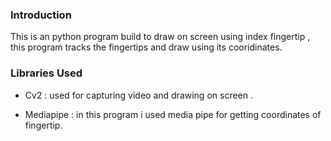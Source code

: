 ### Introduction

This is an python program build to draw on screen using index fingertip , this program tracks
the fingertips and draw using its cooridinates.

### Libraries Used

- Cv2 : used for capturing video and drawing on screen .

- Mediapipe : in this program i used media pipe for getting coordinates of fingertip.


              